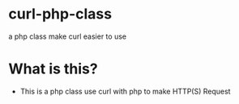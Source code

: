 # curl-php-class
a php class make curl easier to use

# What is this?
* This is a php class use curl with php to make HTTP(S) Request

